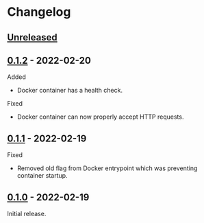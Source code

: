 # Changelog

## [Unreleased]


## [0.1.2] - 2022-02-20

Added

- Docker container has a health check.

Fixed

- Docker container can now properly accept HTTP requests.


## [0.1.1] - 2022-02-19

Fixed

- Removed old flag from Docker entrypoint which was preventing container startup.


## [0.1.0] - 2022-02-19

Initial release.


[Unreleased]: https://github.com/JakeWharton/PosterBox/compare/0.1.2...HEAD
[0.1.2]: https://github.com/JakeWharton/PosterBox/releases/tag/0.1.2
[0.1.1]: https://github.com/JakeWharton/PosterBox/releases/tag/0.1.1
[0.1.0]: https://github.com/JakeWharton/PosterBox/releases/tag/0.1.0
